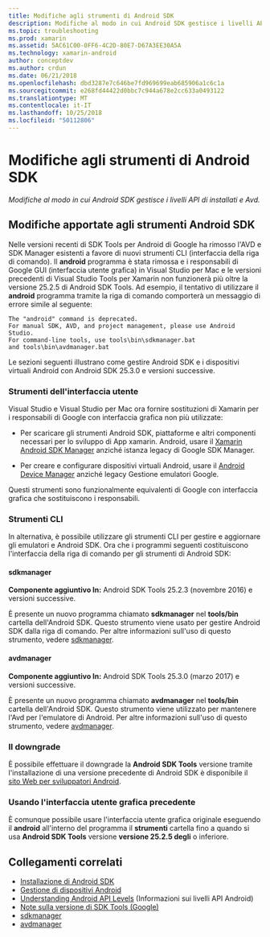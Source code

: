 ```yaml
---
title: Modifiche agli strumenti di Android SDK
description: Modifiche al modo in cui Android SDK gestisce i livelli API di installati e Avd.
ms.topic: troubleshooting
ms.prod: xamarin
ms.assetid: 5AC61C00-0FF6-4C2D-80E7-D67A3EE30A5A
ms.technology: xamarin-android
author: conceptdev
ms.author: crdun
ms.date: 06/21/2018
ms.openlocfilehash: dbd3287e7c646be7fd969699eab685906a1c6c1a
ms.sourcegitcommit: e268fd44422d0bbc7c944a678e2cc633a0493122
ms.translationtype: MT
ms.contentlocale: it-IT
ms.lasthandoff: 10/25/2018
ms.locfileid: "50112806"
---
```

# <a name="changes-to-the-android-sdk-tooling"></a>Modifiche agli strumenti di Android SDK

_Modifiche al modo in cui Android SDK gestisce i livelli API di installati e Avd._

## <a name="changes-to-android-sdk-tooling"></a>Modifiche apportate agli strumenti Android SDK

Nelle versioni recenti di SDK Tools per Android di Google ha rimosso l'AVD e SDK Manager esistenti a favore di nuovi strumenti CLI (interfaccia della riga di comando). Il **android** programma è stata rimossa e i responsabili di Google GUI (interfaccia utente grafica) in Visual Studio per Mac e le versioni precedenti di Visual Studio Tools per Xamarin non funzionerà più oltre la versione 25.2.5 di Android SDK Tools. Ad esempio, il tentativo di utilizzare il **android** programma tramite la riga di comando comporterà un messaggio di errore simile al seguente:

```shell
The "android" command is deprecated.
For manual SDK, AVD, and project management, please use Android Studio.
For command-line tools, use tools\bin\sdkmanager.bat
and tools\bin\avdmanager.bat
```

Le sezioni seguenti illustrano come gestire Android SDK e i dispositivi virtuali Android con Android SDK 25.3.0 e versioni successive.

### <a name="ui-tools"></a>Strumenti dell'interfaccia utente

Visual Studio e Visual Studio per Mac ora fornire sostituzioni di Xamarin per i responsabili di Google con interfaccia grafica non più utilizzate:

-   Per scaricare gli strumenti Android SDK, piattaforme e altri componenti necessari per lo sviluppo di App xamarin. Android, usare il [Xamarin Android SDK Manager](~/android/get-started/installation/android-sdk.md) anziché istanza legacy di Google SDK Manager.

-   Per creare e configurare dispositivi virtuali Android, usare il [Android Device Manager](~/android/get-started/installation/android-emulator/device-manager.md) anziché legacy Gestione emulatori Google.

Questi strumenti sono funzionalmente equivalenti di Google con interfaccia grafica che sostituiscono i responsabili.

### <a name="cli-tools"></a>Strumenti CLI

In alternativa, è possibile utilizzare gli strumenti CLI per gestire e aggiornare gli emulatori e Android SDK. Ora che i programmi seguenti costituiscono l'interfaccia della riga di comando per gli strumenti di Android SDK:

#### <a name="sdkmanager"></a>sdkmanager

**Componente aggiuntivo In:** Android SDK Tools 25.2.3 (novembre 2016) e versioni successive.

È presente un nuovo programma chiamato **sdkmanager** nel **tools/bin** cartella dell'Android SDK. Questo strumento viene usato per gestire Android SDK dalla riga di comando. Per altre informazioni sull'uso di questo strumento, vedere [sdkmanager](https://developer.android.com/studio/command-line/sdkmanager.html).

#### <a name="avdmanager"></a>avdmanager

**Componente aggiuntivo In:** Android SDK Tools 25.3.0 (marzo 2017) e versioni successive.

È presente un nuovo programma chiamato **avdmanager** nel **tools/bin** cartella dell'Android SDK. Questo strumento viene utilizzato per mantenere l'Avd per l'emulatore di Android. Per altre informazioni sull'uso di questo strumento, vedere [avdmanager](https://developer.android.com/studio/command-line/avdmanager.html).

### <a name="downgrading"></a>Il downgrade

È possibile effettuare il downgrade la **Android SDK Tools** versione tramite l'installazione di una versione precedente di Android SDK è disponibile il [sito Web per sviluppatori Android](https://developer.android.com/studio/index.html).

### <a name="using-the-old-gui"></a>Usando l'interfaccia utente grafica precedente

È comunque possibile usare l'interfaccia utente grafica originale eseguendo il **android** all'interno del programma il **strumenti** cartella fino a quando si usa **Android SDK Tools** versione **versione 25.2.5 degli**  o inferiore.


## <a name="related-links"></a>Collegamenti correlati

- [Installazione di Android SDK](~/android/get-started/installation/android-sdk.md)
- [Gestione di dispositivi Android](~/android/get-started/installation/android-emulator/device-manager.md)
- [Understanding Android API Levels](~/android/app-fundamentals/android-api-levels.md) (Informazioni sui livelli API Android)
- [Note sulla versione di SDK Tools (Google)](https://developer.android.com/studio/releases/sdk-tools.html)
- [sdkmanager](https://developer.android.com/studio/command-line/sdkmanager.html)
- [avdmanager](https://developer.android.com/studio/command-line/avdmanager.html)
